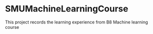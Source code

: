 # SMUMachineLearningCourse
This project records the learning experience from B8 Machine learning course
